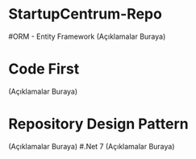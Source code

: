 # StartupCentrum-Repo
#ORM - Entity Framework
 (Açıklamalar Buraya)
# Code First
  (Açıklamalar Buraya)
# Repository Design Pattern
 (Açıklamalar Buraya)
#.Net 7
 (Açıklamalar Buraya)
